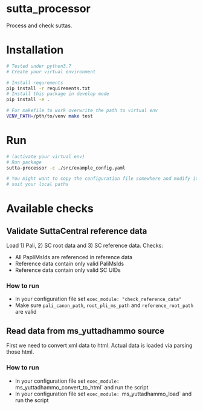 # sutta_processor

Process and check suttas.

# Installation

```bash
# Tested under python3.7
# Create your virtual environment

# Install requrements
pip install -r requirements.txt
# Install this package in develop mode
pip install -e .

# For makefile to work overwrite the path to virtual env
VENV_PATH=/pth/to/venv make test
```

# Run
```bash
# (activate your virtual env)
# Run package
sutta-processor -c ./src/example_config.yaml

# You might want to copy the configuration file somewhere and modify it to
# suit your local paths
```

# Available checks
## Validate SuttaCentral reference data
Load 1) Pali, 2) SC root data and 3) SC reference data. Checks:
* All PapliMsIds are referenced in reference data
* Reference data contain only valid PaliMsIds
* Reference data contain only valid SC UIDs
### How to run
* In your configuration file set `exec_module: "check_reference_data"`
* Make sure `pali_canon_path`, `root_pli_ms_path` and `reference_root_path` are valid


## Read data from ms_yuttadhammo source
First we need to convert xml data to html. Actual data is loaded via parsing those html.
### How to run
* In your configuration file set `exec_module: `ms_yuttadhammo_convert_to_html` and run the script
* In your configuration file set `exec_module: `ms_yuttadhammo_load` and run the script
